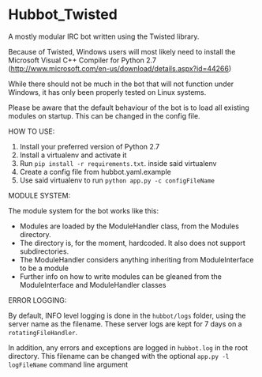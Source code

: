 Hubbot_Twisted
==============

A mostly modular IRC bot written using the Twisted library.

Because of Twisted, Windows users will most likely need to install the Microsoft Visual C++ Compiler for Python 2.7
(http://www.microsoft.com/en-us/download/details.aspx?id=44266)

While there should not be much in the bot that will not function under Windows, it has only been properly tested on Linux systems.

Please be aware that the default behaviour of the bot is to load all existing modules on startup.
This can be changed in the config file.

HOW TO USE:

1. Install your preferred version of Python 2.7
2. Install a virtualenv and activate it
3. Run `pip install -r requirements.txt`. inside said virtualenv
4. Create a config file from hubbot.yaml.example
5. Use said virtualenv to run `python app.py -c configFileName`


MODULE SYSTEM:

The module system for the bot works like this:
- Modules are loaded by the ModuleHandler class, from the Modules directory.
- The directory is, for the moment, hardcoded. It also does not support subdirectories.
- The ModuleHandler considers anything inheriting from ModuleInterface to be a module
- Further info on how to write modules can be gleaned from the ModuleInterface and ModuleHandler classes


ERROR LOGGING:

By default, INFO level logging is done in the `hubbot/logs` folder, using the server name as the filename.
These server logs are kept for 7 days on a `rotatingFileHandler`.

In addition, any errors and exceptions are logged in `hubbot.log` in the root directory.
This filename can be changed with the optional `app.py -l logFileName` command line argument